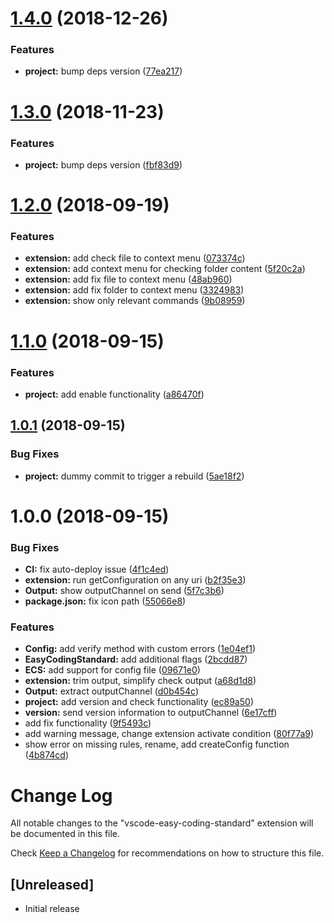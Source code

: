 # [1.4.0](https://github.com/azdanov/vscode-easy-coding-standard/compare/v1.3.0...v1.4.0) (2018-12-26)


### Features

* **project:** bump deps version ([77ea217](https://github.com/azdanov/vscode-easy-coding-standard/commit/77ea217))

# [1.3.0](https://github.com/azdanov/vscode-easy-coding-standard/compare/v1.2.0...v1.3.0) (2018-11-23)


### Features

* **project:** bump deps version ([fbf83d9](https://github.com/azdanov/vscode-easy-coding-standard/commit/fbf83d9))

# [1.2.0](https://github.com/azdanov/vscode-easy-coding-standard/compare/v1.1.0...v1.2.0) (2018-09-19)


### Features

* **extension:** add check file to context menu ([073374c](https://github.com/azdanov/vscode-easy-coding-standard/commit/073374c))
* **extension:** add context menu for checking folder content ([5f20c2a](https://github.com/azdanov/vscode-easy-coding-standard/commit/5f20c2a))
* **extension:** add fix file to context menu ([48ab960](https://github.com/azdanov/vscode-easy-coding-standard/commit/48ab960))
* **extension:** add fix folder to context menu ([3324983](https://github.com/azdanov/vscode-easy-coding-standard/commit/3324983))
* **extension:** show only relevant commands ([9b08959](https://github.com/azdanov/vscode-easy-coding-standard/commit/9b08959))

# [1.1.0](https://github.com/azdanov/vscode-easy-coding-standard/compare/v1.0.1...v1.1.0) (2018-09-15)


### Features

* **project:** add enable functionality ([a86470f](https://github.com/azdanov/vscode-easy-coding-standard/commit/a86470f))

## [1.0.1](https://github.com/azdanov/vscode-easy-coding-standard/compare/v1.0.0...v1.0.1) (2018-09-15)


### Bug Fixes

* **project:** dummy commit to trigger a rebuild ([5ae18f2](https://github.com/azdanov/vscode-easy-coding-standard/commit/5ae18f2))

# 1.0.0 (2018-09-15)


### Bug Fixes

* **CI:** fix auto-deploy issue ([4f1c4ed](https://github.com/azdanov/vscode-easy-coding-standard/commit/4f1c4ed))
* **extension:** run getConfiguration on any uri ([b2f35e3](https://github.com/azdanov/vscode-easy-coding-standard/commit/b2f35e3))
* **Output:** show outputChannel on send ([5f7c3b6](https://github.com/azdanov/vscode-easy-coding-standard/commit/5f7c3b6))
* **package.json:** fix icon path ([55066e8](https://github.com/azdanov/vscode-easy-coding-standard/commit/55066e8))


### Features

* **Config:** add verify method with custom errors ([1e04ef1](https://github.com/azdanov/vscode-easy-coding-standard/commit/1e04ef1))
* **EasyCodingStandard:** add additional flags ([2bcdd87](https://github.com/azdanov/vscode-easy-coding-standard/commit/2bcdd87))
* **ECS:** add support for config file ([09671e0](https://github.com/azdanov/vscode-easy-coding-standard/commit/09671e0))
* **extension:** trim output, simplify check output ([a68d1d8](https://github.com/azdanov/vscode-easy-coding-standard/commit/a68d1d8))
* **Output:** extract outputChannel ([d0b454c](https://github.com/azdanov/vscode-easy-coding-standard/commit/d0b454c))
* **project:** add version and check functionality ([ec89a50](https://github.com/azdanov/vscode-easy-coding-standard/commit/ec89a50))
* **version:** send version information to outputChannel ([6e17cff](https://github.com/azdanov/vscode-easy-coding-standard/commit/6e17cff))
* add fix functionality ([9f5493c](https://github.com/azdanov/vscode-easy-coding-standard/commit/9f5493c))
* add warning message, change extension activate condition ([80f77a9](https://github.com/azdanov/vscode-easy-coding-standard/commit/80f77a9))
* show error on missing rules, rename, add createConfig function ([4b874cd](https://github.com/azdanov/vscode-easy-coding-standard/commit/4b874cd))

# Change Log

All notable changes to the "vscode-easy-coding-standard" extension will be documented in this file.

Check [Keep a Changelog](http://keepachangelog.com/) for recommendations on how to structure this file.

## [Unreleased]

- Initial release
